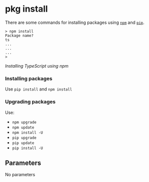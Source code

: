 # pkg install

There are some commands for installing packages using [`npm`](https://npmjs.org) and [`pip`](https://pip.pypa.io).

```
> npm install
Package name?
ts
...
...
...
> 
```

*Installing TypeScript using npm*



### Installing packages

Use `pip install` and `npm install`

### Upgrading packages

Use:

- `npm upgrade`
- `npm update`
- `npm install -U`
- `pip upgrade`
- `pip update`
- `pip install -U`

## Parameters

No parameters